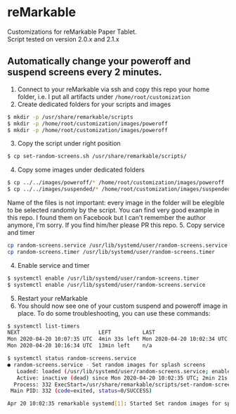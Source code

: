 # reMarkable
Customizations for reMarkable Paper Tablet.  
Script tested on version 2.0.x and 2.1.x  
## Automatically change your poweroff and suspend screens every 2 minutes.
1. Connect to your reMarkable via ssh and copy this repo your home folder, i.e. I put all artifacts under `/home/root/customization`
2. Create dedicated folders for your scripts and images
```bash
$ mkdir -p /usr/share/remarkable/scripts
$ mkdir -p /home/root/customization/images/poweroff
$ mkdir -p /home/root/customization/images/poweroff
```
3. Copy the script under right position
```bash
$ cp set-random-screens.sh /usr/share/remarkable/scripts/
```
4. Copy some images under dedicated folders
```bash
$ cp ../../images/poweroff/* /home/root/customization/images/poweroff
$ cp ../../images/suspended/* /home/root/customization/images/suspended
```
Name of the files is not important: every image in the folder will be elegible to be selected randomly by the script. You can find very good example in this repo. I found them on Facebook but I can't remember the author anymore, I'm sorry. If you find him/her please PR this repo.
5. Copy service and timer
```bash
cp random-screens.service /usr/lib/systemd/user/random-screens.service
cp random-screens.timer /usr/lib/systemd/user/random-screens.timer
```
4) Enable service and timer
```bash
$ systemctl enable /usr/lib/systemd/user/random-screens.timer
$ systemctl enable /usr/lib/systemd/user/random-screens.service
```
5) Restart your reMarkable
6) You should now see one of your custom suspend and poweroff image in place. To do some troubleshooting, you can use these commands:
```bash
$ systemctl list-timers
NEXT                         LEFT          LAST                         PASSED  UNIT                         ACTIVATES
Mon 2020-04-20 10:07:35 UTC  4min 33s left Mon 2020-04-20 10:02:34 UTC  26s ago random-screens.timer         random-screens.service
Mon 2020-04-20 10:16:34 UTC  13min left    n/a                          n/a     systemd-tmpfiles-clean.timer systemd-tmpfiles-clean.service

$ systemctl status random-screens.service
● random-screens.service - Set random images for splash screens
   Loaded: loaded (/usr/lib/systemd/user/random-screens.service; enabled; vendor preset: enabled)
   Active: inactive (dead) since Mon 2020-04-20 10:02:35 UTC; 2min 21s ago
  Process: 332 ExecStart=/usr/share/remarkable/scripts/set-random-screens.sh (code=exited, status=0/SUCCESS)
 Main PID: 332 (code=exited, status=0/SUCCESS)

Apr 20 10:02:35 remarkable systemd[1]: Started Set random images for splash screens.
```
